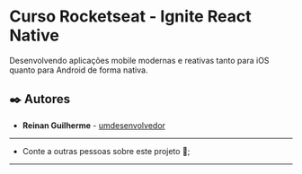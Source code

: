 # Curso Rocketseat - Ignite React Native

Desenvolvendo aplicações mobile modernas e reativas tanto para iOS quanto para Android de forma nativa.

## ✒️ Autores

* **Reinan Guilherme** - [umdesenvolvedor](https://www.linkedin.com/in/reinan-guilherme-34086b236)

---

* Conte a outras pessoas sobre este projeto 📢;

---